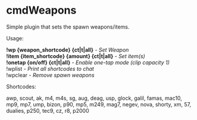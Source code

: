 # cmdWeapons

Simple plugin that sets the spawn weapons/items.

Usage:

**!wp {weapon_shortcode} {ct|t|all}** - *Set Weapon* <br>
**!item {item_shortcode} {amount} {ct|t|all}** - *Set item(s)* <br>
**!onetap {on/off} {ct|t|all}** - *Enable one-tap mode (clip capacity 1)* <br>
!wplist - *Print all shortcodes to chat* <br>
!wpclear - *Remove spawn weapons*

Shortcodes:

awp, scout, ak, m4, m4s, sg, aug, deag, usp, glock, galil, famas, mac10, mp9, mp7, ump, bizon, p90, mp5, m249, mag7, negev, nova, shorty, xm, 57, dualies, p250, tec9, cz, r8, p2000
